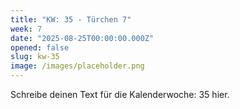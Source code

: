```yaml
---
title: "KW: 35 - Türchen 7"
week: 7
date: "2025-08-25T00:00:00.000Z"
opened: false
slug: kw-35
image: /images/placeholder.png
---
```


Schreibe deinen Text für die Kalenderwoche: 35 hier.

